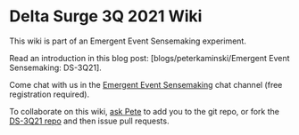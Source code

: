 # Delta Surge 3Q 2021 Wiki

This wiki is part of an Emergent Event Sensemaking experiment.

Read an introduction in this blog post: [blogs/peterkaminski/Emergent Event Sensemaking: DS-3Q21].

Come chat with us in the [Emergent Event Sensemaking](https://chat.collectivesensecommons.org/agora/channels/emergent-event-sensemaking) chat channel (free registration required).

To collaborate on this wiki, [ask Pete](mailto:kaminski@istori.com) to add you to the git repo, or fork the [DS-3Q21 repo](https://github.com/Emergent-Event-Sensemaking/DS-3Q21) and then issue pull requests.

